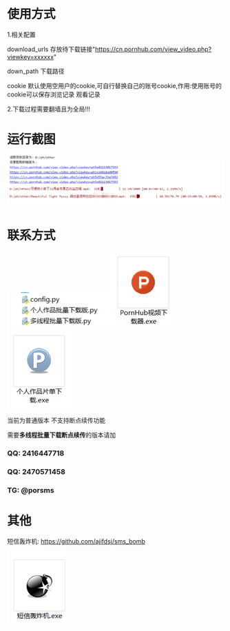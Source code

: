 # 使用方式
1.相关配置

download_urls  存放待下载链接"https://cn.pornhub.com/view_video.php?viewkey=xxxxxx"

down_path  下载路径

cookie 默认使用空用户的cookie,可自行替换自己的账号cookie,作用:使用账号的cookie可以保存浏览记录 观看记录


2.下载过程需要翻墙且为全局!!!

# 运行截图
![运行截图](img/test.png)



# 联系方式
<img src="img/1.png" width="240" height="84">![软件](img/exe.png)![软件](img/p2.png)


当前为普通版本 不支持断点续传功能

需要**多线程批量下载断点续传**的版本请加

### QQ: 2416447718
### QQ: 2470571458
### TG: @porsms
 
# 其他
短信轰炸机: https://github.com/ajifdsj/sms_bomb

![sms](img/sms.png)